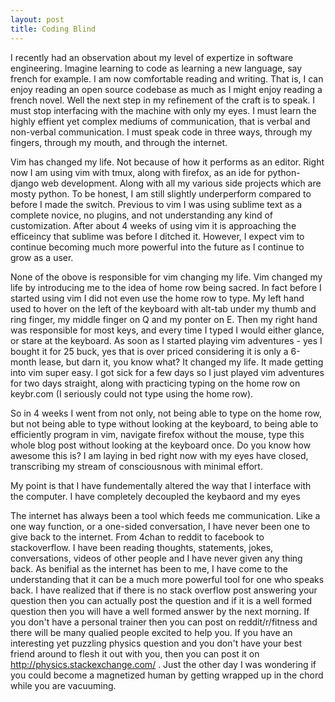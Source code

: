 ```yaml
---
layout: post
title: Coding Blind
---
```


I recently had an observation about my level of expertize in software engineering. Imagine learning to code as learning a new language, say french for example. I am now comfortable reading and writing. That is, I can enjoy reading an open source codebase as much as I might enjoy reading a french novel. Well the next
step in my refinement of the craft is to speak. I must stop interfacing with the machine with only my eyes. I must learn the highly effient yet complex mediums of communication,
that is verbal and non-verbal communication. I must speak code in three ways, through my fingers, through my mouth, and through the internet. 

Vim has changed my life. Not because of how it performs as an editor. Right now I am using vim with tmux, along with firefox, as an ide for python-django web development.
Along with all my various side projects which are mosty python. To be honest, I am still slightly underperform compared to before I made the switch. Previous to vim I was 
using sublime text as a complete novice, no plugins, and not understanding any kind of customization. After about 4 weeks of using vim it is approaching the efficeincy that
sublime was before I ditched it. However, I expect vim to continue becoming much more powerful into the future as I continue to grow as a user. 

None of the obove is responsible for vim changing my life. Vim changed my life by introducing me to the idea of home row being sacred. In fact before I started using vim I 
did not even use the home row to type. My left hand used to hover on the left of the keyboard with alt-tab under my thumb and ring finger, my middle finger on Q and my ponter
on E. Then my right hand was responsible for most keys, and every time I typed I would either glance, or stare at the keyboard. As soon as I started playing vim adventures -
yes I bought it for 25 buck, yes that is over priced considering it is only a 6-month lease, but darn it, you know what? It changed my life. It made getting into vim super
easy. I got sick for a few days so I just played vim adventures for two days straight, along with practicing typing on the home row on keybr.com (I seriously could not type
using the home row). 

So in 4 weeks I went from not only, not being able to type on the home row, but not being able to type without looking at the keyboard, to being able to efficiently program 
in vim, navigate firefox without the mouse, type this whole blog post without looking at the keyboard once. Do you know how awesome this is? I am laying in bed right now
with my eyes have closed, transcribing my stream of consciousnous with minimal effort. 

My point is that I have fundementally altered the way that I interface with the computer. I have completely decoupled the keybaord and my eyes

The internet has always been a tool which feeds me communication. Like a one way function, or a one-sided conversation, I have never been one to give back to the internet. 
From 4chan to reddit to facebook to stackoverflow. I have been reading thoughts, statements, jokes, conversations, videos of other people and I have never given any thing back.
As benifial as the internet has been to me, I have come to the understanding that it can be a much more powerful tool for one who speaks back. I have realized that if there is 
no stack overflow post answering your question then you can actually post the question and if it is a well formed question then you will have a well formed answer by the next
morning. If you don't have a personal trainer then you can post on reddit/r/fitness and there will be many qualied people excited to help you. If you have an interesting yet 
puzzling physics question and you don't have your best friend around to flesh it out with you, then you can post it on http://physics.stackexchange.com/ . Just the other day 
I was wondering if you could become a magnetized human by getting wrapped up in the chord while you are vacuuming.

